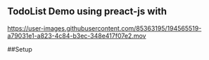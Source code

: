 ## TodoList Demo using preact-js with 


https://user-images.githubusercontent.com/85363195/194565519-a79031e1-a823-4c84-b3ec-348e417f07e2.mov

##Setup